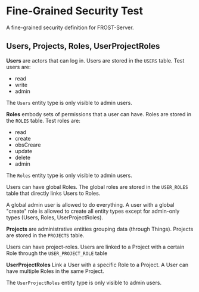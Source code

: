 # Fine-Grained Security Test

A fine-grained security definition for FROST-Server.

## Users, Projects, Roles, UserProjectRoles

**Users** are actors that can log in. Users are stored in the `USERS` table. Test users are:
- read
- write
- admin

The `Users` entity type is only visible to admin users.

**Roles** embody sets of permissions that a user can have. Roles are stored in the `ROLES` table. Test roles are:

- read
- create
- obsCreare
- update
- delete
- admin

The `Roles` entity type is only visible to admin users.

Users can have global Roles. The global roles are stored in the `USER_ROLES` table that directly links Users to Roles.

A global admin user is allowed to do everything. A user with a global "create" role is allowed to create all entity types except for admin-only types (Users, Roles, UserProjectRoles).

**Projects** are administrative entities grouping data (through Things). Projects are stored in the `PROJECTS` table.

Users can have project-roles. Users are linked to a Project with a certain Role through the `USER_PROJECT_ROLE` table

**UserProjectRoles** Link a User with a specific Role to a Project. A User can have multiple Roles in the same Project.

The `UserProjectRoles` entity type is only visible to admin users.
